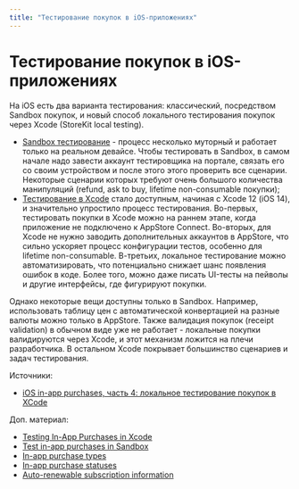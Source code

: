```yaml
---
title: "Тестирование покупок в iOS-приложениях"
---
```


# Тестирование покупок в iOS-приложениях

На iOS есть два варианта тестирования: классический, посредством Sandbox покупок, и новый способ локального тестирования покупок через Xcode (StoreKit local testing).

* [Sandbox тестирование](https://developer.apple.com/apple-pay/sandbox-testing/) - процесс несколько муторный и работает только на реальном девайсе. Чтобы тестировать в Sandbox, в самом начале надо завести аккаунт тестировщика на портале, связать его со своим устройством и после этого этого проверить все сценарии. Некоторые сценарии которых требуют очень большого количества манипуляций (refund, ask to buy, lifetime non-consumable покупки);
* [Тестирование в Xсode](https://developer.apple.com/documentation/xcode/testing-your-apps-in-xcode) стало доступным, начиная с Xcode 12 (iOS 14), и значительно упростило процесс тестирования. Во-первых, тестировать покупки в Xcode можно на раннем этапе, когда приложение не подключено к AppStore Connect. Во-вторых, для Xcode не нужно заводить дополнительных аккаунтов в AppStore, что сильно ускоряет процесс конфигурации тестов, особенно для lifetime non-consumable. В-третьих, локальное тестирование можно автоматизировать, что потенциально снижает шанс появления ошибок в коде. Более того, можно даже писать UI-тесты на пейволы и другие интерфейсы, где фигурируют покупки.

Однако некоторые вещи доступны только в Sandbox. Например, использовать таблицу цен с автоматической конвертацией на разные валюты можно только в AppStore. Также валидация покупок (receipt validation) в обычном виде уже не работает - локальные покупки валидируются через Xcode, и этот механизм ложится на плечи разработчика. В остальном Xcode покрывает большинство сценариев и задач тестирования.

Источники:

* [iOS in-app purchases, часть 4: локальное тестирование покупок в XCode](https://habr.com/ru/company/adapty/blog/571960/)

Доп. материал:

* [Testing In-App Purchases in Xcode](https://developer.apple.com/documentation/storekit/original\_api\_for\_in-app\_purchase/testing\_in-app\_purchases\_in\_xcode)
* [Test in-app purchases in Sandbox](https://help.apple.com/app-store-connect/#/dev7e89e149d)
* [In-app purchase types](https://help.apple.com/app-store-connect/#/dev3cd978dbd)
* [In-app purchase statuses](https://help.apple.com/app-store-connect/#/dev840c56fb6)
* [Auto-renewable subscription information](https://help.apple.com/app-store-connect/#/dev7f2d6b652)
